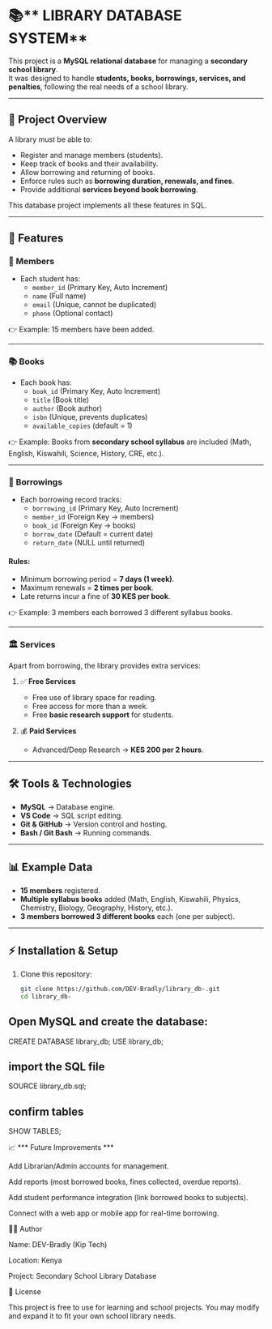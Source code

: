 # 📚** LIBRARY  DATABASE SYSTEM** 

This project is a **MySQL relational database** for managing a **secondary school library**.  
It was designed to handle **students, books, borrowings, services, and penalties**, following the real needs of a school library.

---

## 📌 Project Overview

A library must be able to:  
- Register and manage members (students).  
- Keep track of books and their availability.  
- Allow borrowing and returning of books.  
- Enforce rules such as **borrowing duration, renewals, and fines**.  
- Provide additional **services beyond book borrowing**.  

This database project implements all these features in SQL.

---

## 🚀 Features

### 👥 Members
- Each student has:
  - `member_id` (Primary Key, Auto Increment)  
  - `name` (Full name)  
  - `email` (Unique, cannot be duplicated)  
  - `phone` (Optional contact)  

👉 Example: 15 members have been added.

---

### 📚 Books
- Each book has:
  - `book_id` (Primary Key, Auto Increment)  
  - `title` (Book title)  
  - `author` (Book author)  
  - `isbn` (Unique, prevents duplicates)  
  - `available_copies` (default = 1)  

👉 Example: Books from **secondary school syllabus** are included (Math, English, Kiswahili, Science, History, CRE, etc.).

---

### 🔄 Borrowings
- Each borrowing record tracks:
  - `borrowing_id` (Primary Key, Auto Increment)  
  - `member_id` (Foreign Key → members)  
  - `book_id` (Foreign Key → books)  
  - `borrow_date` (Default = current date)  
  - `return_date` (NULL until returned)  

#### Rules:
- Minimum borrowing period = **7 days (1 week)**.  
- Maximum renewals = **2 times per book**.  
- Late returns incur a fine of **30 KES per book**.  

👉 Example: 3 members each borrowed 3 different syllabus books.

---

### 🏛️ Services
Apart from borrowing, the library provides extra services:  

1. ✅ **Free Services**
   - Free use of library space for reading.  
   - Free access for more than a week.  
   - Free **basic research support** for students.  

2. 💰 **Paid Services**
   - Advanced/Deep Research → **KES 200 per 2 hours**.  

---

## 🛠️ Tools & Technologies

- **MySQL** → Database engine.  
- **VS Code** → SQL script editing.  
- **Git & GitHub** → Version control and hosting.  
- **Bash / Git Bash** → Running commands.  

---

## 📊 Example Data

- **15 members** registered.  
- **Multiple syllabus books** added (Math, English, Kiswahili, Physics, Chemistry, Biology, Geography, History, etc.).  
- **3 members borrowed 3 different books** each (one per subject).  

---

## ⚡ Installation & Setup

1. Clone this repository:
   ```bash
   git clone https://github.com/DEV-Bradly/library_db-.git
   cd library_db-
## Open MySQL and create the database:

CREATE DATABASE library_db;
USE library_db;

## import the SQL file
SOURCE library_db.sql;

## confirm  tables
SHOW TABLES;


📈 ***  Future Improvements ***

Add Librarian/Admin accounts for management.

Add reports (most borrowed books, fines collected, overdue reports).

Add student performance integration (link borrowed books to subjects).

Connect with a web app or mobile app for real-time borrowing.

👨‍💻 Author

Name: DEV-Bradly (Kip Tech)

Location: Kenya

Project: Secondary School Library Database

📜 License

This project is free to use for learning and school projects.
You may modify and expand it to fit your own school library needs.

